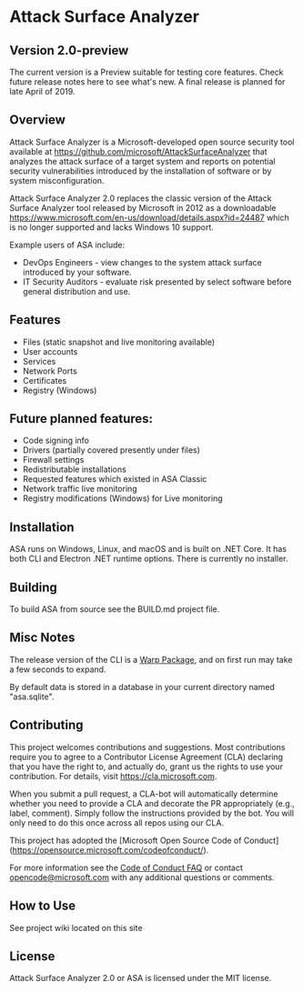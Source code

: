 ﻿# Attack Surface Analyzer 

## Version 2.0-preview

The current version is a Preview suitable for testing core features.  Check future release notes here to see what's new.  A final release is planned for late April of 2019.

## Overview

Attack Surface Analyzer is a Microsoft-developed open source security tool 
available at https://github.com/microsoft/AttackSurfaceAnalyzer that analyzes the attack 
surface of a target system and reports on potential security vulnerabilities introduced by 
the installation of software or by system misconfiguration. 

Attack Surface Analyzer 2.0 replaces the classic version of the Attack Surface Analyzer tool released by Microsoft in 2012 
as a downloadable https://www.microsoft.com/en-us/download/details.aspx?id=24487 
which is no longer supported and lacks Windows 10 support.  

Example users of ASA include:
* DevOps Engineers - view changes to the system attack surface introduced by your 
software.
* IT Security Auditors - evaluate risk presented by select software before general 
distribution and use.

## Features

- Files (static snapshot and live monitoring available)
- User accounts
- Services
- Network Ports
- Certificates
- Registry (Windows)

## Future planned features:
- Code signing info
- Drivers (partially covered presently under files)
- Firewall settings
- Redistributable installations
- Requested features which existed in ASA Classic
- Network traffic live monitoring
- Registry modifications (Windows) for Live monitoring

## Installation

ASA runs on Windows, Linux, and macOS and is built on .NET Core.  It has both CLI and 
Electron .NET runtime options.  There is currently no installer.

## Building

To build ASA from source see the BUILD.md project file.

## Misc Notes
The release version of the CLI is a [Warp Package](https://github.com/dgiagio/warp), and on first run may take a few seconds to expand.

By default data is stored in a database in your current directory named "asa.sqlite".

## Contributing

This project welcomes contributions and suggestions. Most contributions require you to 
agree to a Contributor License Agreement (CLA) declaring that you have the right to, 
and actually do, grant us the rights to use your contribution. For details, visit 
https://cla.microsoft.com.

When you submit a pull request, a CLA-bot will automatically determine whether you 
need to provide a CLA and decorate the PR appropriately (e.g., label, comment). Simply 
follow the instructions provided by the bot. You will only need to do this once across all 
repos using our CLA.

This project has adopted the [Microsoft Open Source Code of Conduct]
(https://opensource.microsoft.com/codeofconduct/).

For more information see the [Code of Conduct FAQ](https://opensource.microsoft.com/codeofconduct/faq/) or
contact [opencode@microsoft.com](mailto:opencode@microsoft.com) with any additional questions or comments.

## How to Use

See project wiki located on this site

## License

Attack Surface Analyzer 2.0 or ASA is licensed under the MIT license.
